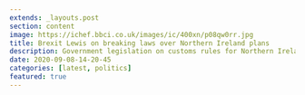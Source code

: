 ```yaml
---
extends: _layouts.post
section: content
image: https://ichef.bbci.co.uk/images/ic/400xn/p08qw0rr.jpg 
title: Brexit Lewis on breaking laws over Northern Ireland plans 
description: Government legislation on customs rules for Northern Ireland do “break international law in a very specific and limited way”, Brandon Lewis tells the House of Commons. 
date: 2020-09-08-14-20-45 
categories: [latest, politics] 
featured: true 
--- 
```

